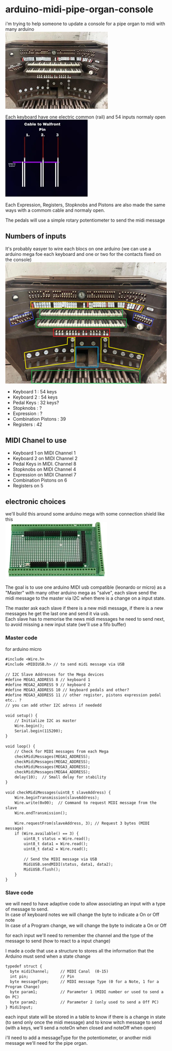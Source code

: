 # arduino-midi-pipe-organ-console

i'm trying to help someone to update a console for a pipe organ to midi with many arduino  
![schema principe](https://github.com/glloq/arduino-midi-pipe-organ-console/blob/main/console.png)

Each keyboard have one electric common (rail) and 54 inputs normaly open  
![schema principe](https://github.com/glloq/arduino-midi-pipe-organ-console/blob/main/keys.png)

Each Expression, Registers, Stopknobs and Pistons are also made the same ways with a commom cable and normaly open.

The pedals will use a simple rotary potentiometer to send the midi message


## Numbers of inputs 

It's probably easyer to wire each blocs on one arduino (we can use a arduino mega foe each keyboard and one or two for the contacts fixed on the console)
![schema principe](https://github.com/glloq/arduino-midi-pipe-organ-console/blob/main/console%20repartition%201.png)

- Keyboard 1 : 54 keys 
- Keyboard 2 : 54 keys 
- Pedal Keys  : 32 keys?
- Stopknobs : ?
- Expression : ?
- Combination Pistons : 39 
- Registers  : 42
  

  

## MIDI Chanel to use

- Keyboard 1 on MIDI Channel 1
- Keyboard 2 on MIDI Channel 2
- Pedal Keys in MIDI. Channel 8
- Stopknobs on MIDI Channel 4
- Expression on MIDI Channel 7
- Combination Pistons on 6
- Registers on 5

## electronic choices

we'll build this around some arduino mega with some connection shield like this  
![schema principe](https://github.com/glloq/arduino-midi-pipe-organ-console/blob/main/shield%20mega.png)

The goal is to use one arduino MIDI usb compatible (leonardo or micro)  as a "Master" with many other arduino mega as "salve", each slave send the midi message to the master via I2C when there is a change on a input state.  

The master ask each slave if there is a new midi message, if there is a new messages he get the last one and send it via usb.  
Each slave has to memorise the news midi messages he need to send next, to avoid missing a new input state (we'll use a fifo buffer) 


### Master code 

for arduino micro

```
#include <Wire.h>
#include <MIDIUSB.h> // to send midi message via USB

// I2C Slave Addresses for the Mega devices
#define MEGA1_ADDRESS 8 // keyboard 1 
#define MEGA2_ADDRESS 9 // keyboard 2
#define MEGA3_ADDRESS 10 // keyboard pedals and other?
#define MEGA3_ADDRESS 11 // other register, pistons expression pedal etc.. ?
// you can add other I2C adress if neededd

void setup() {
    // Initialize I2C as master
    Wire.begin();
    Serial.begin(115200);
}

void loop() {
    // Check for MIDI messages from each Mega
    checkMidiMessages(MEGA1_ADDRESS);
    checkMidiMessages(MEGA2_ADDRESS);
    checkMidiMessages(MEGA3_ADDRESS);
    checkMidiMessages(MEGA4_ADDRESS);
    delay(10);  // Small delay for stability
}

void checkMidiMessages(uint8_t slaveAddress) {
    Wire.beginTransmission(slaveAddress);
    Wire.write(0x00);  // Command to request MIDI message from the slave
    Wire.endTransmission();

    Wire.requestFrom(slaveAddress, 3); // Request 3 bytes (MIDI message)
    if (Wire.available() == 3) {
        uint8_t status = Wire.read();
        uint8_t data1 = Wire.read();
        uint8_t data2 = Wire.read();
        
        // Send the MIDI message via USB
        MidiUSB.sendMIDI(status, data1, data2);
        MidiUSB.flush();
    }
}

```

### Slave code 

we will need to have adaptive code to allow associating an input with a type of message to send.  
In case of keyboard notes we will change the byte to indicate a On or Off note   
In case of a Program change, we will change the byte to indicate a On or Off  

for each input we'll need to remember the channel and the type of the message to send (how to react to a input change)  

I made a code that use a structure to stores all the information that the Arduino must send when a state change

```
typedef struct {
  byte midiChannel;     // MIDI Canal  (0-15)
  int pin;              // Pin 
  byte messageType;     // MIDI message Type (0 for a Note, 1 for a Program Change)
  byte param1;          // Parameter 1 (MIDI number or used to send a On PC)
  byte param2;          // Parameter 2 (only used to send a Off PC)
} MidiInput;

```
each input state will be stored in a table to know if there is a change in state (to send only once the midi message) and to know witch message to send (with a keys, we'll send a noteOn when closed and noteOff when open) 


i'll need to add a messageType for the potentiometer, or another midi message we'll need for the pipe organ.


